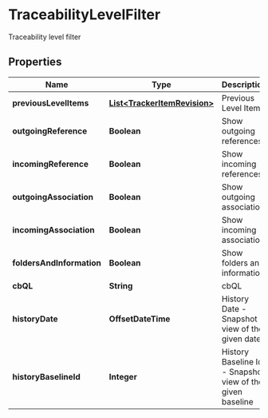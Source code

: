 

# TraceabilityLevelFilter

Traceability level filter

## Properties

| Name | Type | Description | Notes |
|------------ | ------------- | ------------- | -------------|
|**previousLevelItems** | [**List&lt;TrackerItemRevision&gt;**](TrackerItemRevision.md) | Previous Level Items |  [optional] |
|**outgoingReference** | **Boolean** | Show outgoing references |  [optional] |
|**incomingReference** | **Boolean** | Show incoming references |  [optional] |
|**outgoingAssociation** | **Boolean** | Show outgoing association |  [optional] |
|**incomingAssociation** | **Boolean** | Show incoming association |  [optional] |
|**foldersAndInformation** | **Boolean** | Show folders and information |  [optional] |
|**cbQL** | **String** | cbQL |  |
|**historyDate** | **OffsetDateTime** | History Date - Snapshot view of the given date |  [optional] |
|**historyBaselineId** | **Integer** | History Baseline Id - Snapshot view of the given baseline |  [optional] |



